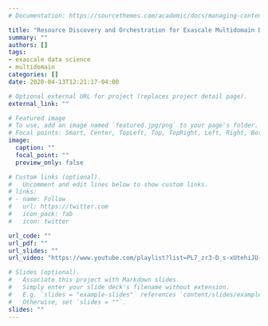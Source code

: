 ```yaml
---
# Documentation: https://sourcethemes.com/academic/docs/managing-content/

title: "Resource Discovery and Orchestration for Exascale Multidomain Data Sciences"
summary: ""
authors: []
tags:
- exascale data science
- multidomain
categories: []
date: 2020-04-13T12:21:17-04:00

# Optional external URL for project (replaces project detail page).
external_link: ""

# Featured image
# To use, add an image named `featured.jpg/png` to your page's folder.
# Focal points: Smart, Center, TopLeft, Top, TopRight, Left, Right, BottomLeft, Bottom, BottomRight.
image:
  caption: ""
  focal_point: ""
  preview_only: false

# Custom links (optional).
#   Uncomment and edit lines below to show custom links.
# links:
# - name: Follow
#   url: https://twitter.com
#   icon_pack: fab
#   icon: twitter

url_code: ""
url_pdf: ""
url_slides: ""
url_video: "https://www.youtube.com/playlist?list=PL7_zr3-D_s-xUtehiJU-LLpU8vTQjBIyb"

# Slides (optional).
#   Associate this project with Markdown slides.
#   Simply enter your slide deck's filename without extension.
#   E.g. `slides = "example-slides"` references `content/slides/example-slides.md`.
#   Otherwise, set `slides = ""`.
slides: ""
---
```

